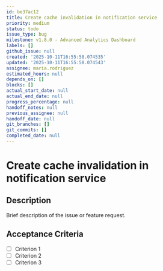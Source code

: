 ```yaml
---
id: be37ac12
title: Create cache invalidation in notification service
priority: medium
status: todo
issue_type: bug
milestone: v1.8.0 - Advanced Analytics Dashboard
labels: []
github_issue: null
created: '2025-10-11T16:55:58.074535'
updated: '2025-10-11T16:55:58.074543'
assignee: maria.rodriguez
estimated_hours: null
depends_on: []
blocks: []
actual_start_date: null
actual_end_date: null
progress_percentage: null
handoff_notes: null
previous_assignee: null
handoff_date: null
git_branches: []
git_commits: []
completed_date: null
---
```


# Create cache invalidation in notification service

## Description

Brief description of the issue or feature request.

## Acceptance Criteria

- [ ] Criterion 1
- [ ] Criterion 2
- [ ] Criterion 3